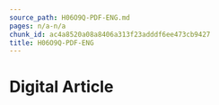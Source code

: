 ```yaml
---
source_path: H06O9Q-PDF-ENG.md
pages: n/a-n/a
chunk_id: ac4a8520a08a8406a313f23adddf6ee473cb9427
title: H06O9Q-PDF-ENG
---
```

# Digital Article
